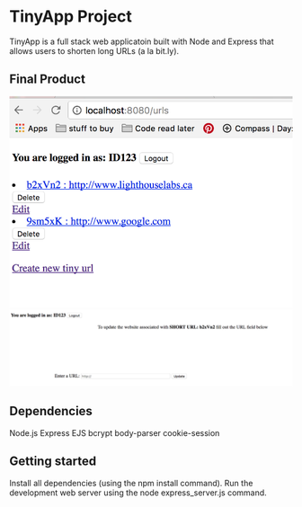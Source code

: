 # TinyApp Project
TinyApp is a full stack web applicatoin built with Node and Express that allows users to shorten long URLs (a la bit.ly).
## Final Product 

![personal urls list for registered user.](https://github.com/AugustGit/tinyapp/blob/featureUserRegistration/docs/urls%20page.png?raw=true)
![edit tinyurls for registered user.](https://github.com/AugustGit/tinyapp/blob/featureUserRegistration/docs/edit%20page.png?raw=true)


## Dependencies

Node.js
Express
EJS
bcrypt
body-parser
cookie-session

## Getting started

Install all dependencies (using the npm install command).
Run the development web server using the node express_server.js command.
